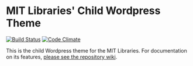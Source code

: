 MIT Libraries' Child Wordpress Theme
========

[![Build Status](https://travis-ci.org/MITLibraries/MITLibraries-child.svg?branch=akdc_prepwork)](https://travis-ci.org/MITLibraries/MITLibraries-child)
[![Code Climate](https://codeclimate.com/github/MITLibraries/MITLibraries-child/badges/gpa.svg)](https://codeclimate.com/github/MITLibraries/MITLibraries-child)

This is the child Wordpress theme for the MIT Libraries. For documentation on its features, [please see the repository wiki](https://github.com/MITLibraries/MITLibraries-child/wiki).
